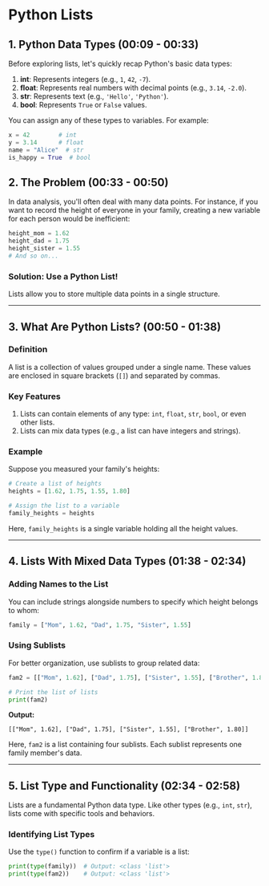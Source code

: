 # Python Lists


## 1. Python Data Types (00:09 - 00:33)
Before exploring lists, let's quickly recap Python's basic data types:

1. **int**: Represents integers (e.g., `1`, `42`, `-7`).
2. **float**: Represents real numbers with decimal points (e.g., `3.14`, `-2.0`).
3. **str**: Represents text (e.g., `'Hello'`, `'Python'`).
4. **bool**: Represents `True` or `False` values.

You can assign any of these types to variables. For example:

```python
x = 42        # int
y = 3.14      # float
name = "Alice"  # str
is_happy = True  # bool
```

## 2. The Problem (00:33 - 00:50)
In data analysis, you'll often deal with many data points. For instance, if you want to record the height of everyone in your family, creating a new variable for each person would be inefficient:

```python
height_mom = 1.62
height_dad = 1.75
height_sister = 1.55
# And so on...
```

### **Solution**: Use a Python List!
Lists allow you to store multiple data points in a single structure.

---

## 3. What Are Python Lists? (00:50 - 01:38)
### **Definition**
A list is a collection of values grouped under a single name. These values are enclosed in square brackets (`[]`) and separated by commas.

### **Key Features**
1. Lists can contain elements of any type: `int`, `float`, `str`, `bool`, or even other lists.
2. Lists can mix data types (e.g., a list can have integers and strings).

### **Example**
Suppose you measured your family's heights:

```python
# Create a list of heights
heights = [1.62, 1.75, 1.55, 1.80]

# Assign the list to a variable
family_heights = heights
```
Here, `family_heights` is a single variable holding all the height values.

---

## 4. Lists With Mixed Data Types (01:38 - 02:34)
### **Adding Names to the List**
You can include strings alongside numbers to specify which height belongs to whom:

```python
family = ["Mom", 1.62, "Dad", 1.75, "Sister", 1.55]
```

### **Using Sublists**
For better organization, use sublists to group related data:

```python
fam2 = [["Mom", 1.62], ["Dad", 1.75], ["Sister", 1.55], ["Brother", 1.80]]

# Print the list of lists
print(fam2)
```
**Output:**
```plaintext
[["Mom", 1.62], ["Dad", 1.75], ["Sister", 1.55], ["Brother", 1.80]]
```
Here, `fam2` is a list containing four sublists. Each sublist represents one family member's data.

---

## 5. List Type and Functionality (02:34 - 02:58)
Lists are a fundamental Python data type. Like other types (e.g., `int`, `str`), lists come with specific tools and behaviors.

### **Identifying List Types**
Use the `type()` function to confirm if a variable is a list:

```python
print(type(family))  # Output: <class 'list'>
print(type(fam2))    # Output: <class 'list'>
```




